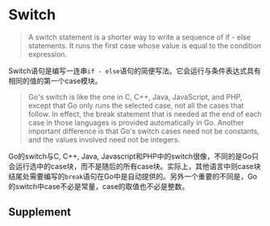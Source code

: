 # Switch
> A switch statement is a shorter way to write a sequence of if - else statements. It runs the first case whose value is equal to the condition expression.

Switch语句是编写一连串`if - else`语句的简便写法。它会运行与条件表达式具有相同的值的第一个case模块。

> Go's switch is like the one in C, C++, Java, JavaScript, and PHP, except that Go only runs the selected case, not all the cases that follow. In effect, the break statement that is needed at the end of each case in those languages is provided automatically in Go. Another important difference is that Go's switch cases need not be constants, and the values involved need not be integers.

Go的switch与C, C++, Java, Javascript和PHP中的switch很像，不同的是Go只会运行选中的case块，而不是随后的所有case块。实际上，其他语言中则case块结尾处需要编写的`break`语句在Go中是自动提供的。另外一个重要的不同是，Go的switch中case不必是常量，case的取值也不必是整数。

## Supplement
